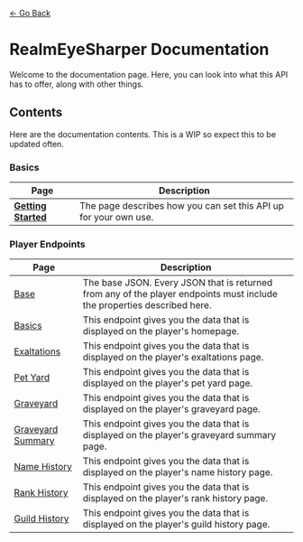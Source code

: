[← Go Back](https://github.com/ewang2002/RealmEyeSharper/)

# RealmEyeSharper Documentation 
Welcome to the documentation page. Here, you can look into what this API has to offer, along with other things. 

## Contents 
Here are the documentation contents. This is a WIP so expect this to be updated often.

### Basics
| Page | Description |
| ---- | ----------- | 
| [**Getting Started**](https://github.com/ewang2002/RealmEyeSharper/tree/master/RealmAspNet/docs/getting-started.md) | The page describes how you can set this API up for your own use. | 

### Player Endpoints

| Page | Description |
| ---- | ----------- | 
| [Base](https://github.com/ewang2002/RealmEyeSharper/tree/master/RealmAspNet/docs/player/base.md) | The base JSON. Every JSON that is returned from any of the player endpoints must include the properties described here. |
| [Basics](https://github.com/ewang2002/RealmEyeSharper/tree/master/RealmAspNet/docs/player/basics.md) | This endpoint gives you the data that is displayed on the player's homepage. |
| [Exaltations](https://github.com/ewang2002/RealmEyeSharper/tree/master/RealmAspNet/docs/player/exaltations.md) | This endpoint gives you the data that is displayed on the player's exaltations page. |
| [Pet Yard](https://github.com/ewang2002/RealmEyeSharper/tree/master/RealmAspNet/docs/player/pet-yard.md) | This endpoint gives you the data that is displayed on the player's pet yard page. | 
| [Graveyard](https://github.com/ewang2002/RealmEyeSharper/tree/master/RealmAspNet/docs/player/graveyard.md) | This endpoint gives you the data that is displayed on the player's graveyard page. | 
| [Graveyard Summary](https://github.com/ewang2002/RealmEyeSharper/tree/master/RealmAspNet/docs/player/graveyard-summary.md) | This endpoint gives you the data that is displayed on the player's graveyard summary page. | 
| [Name History](https://github.com/ewang2002/RealmEyeSharper/tree/master/RealmAspNet/docs/player/name-history.md) | This endpoint gives you the data that is displayed on the player's name history page. | 
| [Rank History](https://github.com/ewang2002/RealmEyeSharper/tree/master/RealmAspNet/docs/player/rank-history.md) | This endpoint gives you the data that is displayed on the player's rank history page. | 
| [Guild History](https://github.com/ewang2002/RealmEyeSharper/tree/master/RealmAspNet/docs/player/guild-history.md) | This endpoint gives you the data that is displayed on the player's guild history page. | 